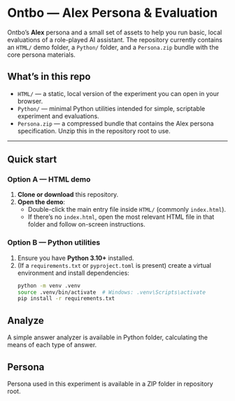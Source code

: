# Ontbo — Alex Persona & Evaluation

Ontbo’s **Alex** persona and a small set of assets to help you run basic, local evaluations of a role-played AI assistant. The repository currently contains an `HTML/` demo folder, a `Python/` folder, and a `Persona.zip` bundle with the core persona materials.


## What’s in this repo

- `HTML/` — a static, local version of the experiment you can open in your browser.
- `Python/` — minimal Python utilities intended for simple, scriptable experiment and evaluations.
- `Persona.zip` — a compressed bundle that contains the Alex persona specification. Unzip this in the repository root to use.

---

## Quick start

### Option A — HTML demo

1. **Clone or download** this repository.
2. **Open the demo**:
   - Double-click the main entry file inside `HTML/` (commonly `index.html`).  
   - If there’s no `index.html`, open the most relevant HTML file in that folder and follow on-screen instructions.

### Option B — Python utilities

1. Ensure you have **Python 3.10+** installed.
2. (If a `requirements.txt` or `pyproject.toml` is present) create a virtual environment and install dependencies:
   ```bash
   python -m venv .venv
   source .venv/bin/activate  # Windows: .venv\Scripts\activate
   pip install -r requirements.txt

## Analyze

A simple answer analyzer is available in Python folder, calculating the means of each type of answer.

## Persona

Persona used in this experiment is available in a ZIP folder in repository root. 

